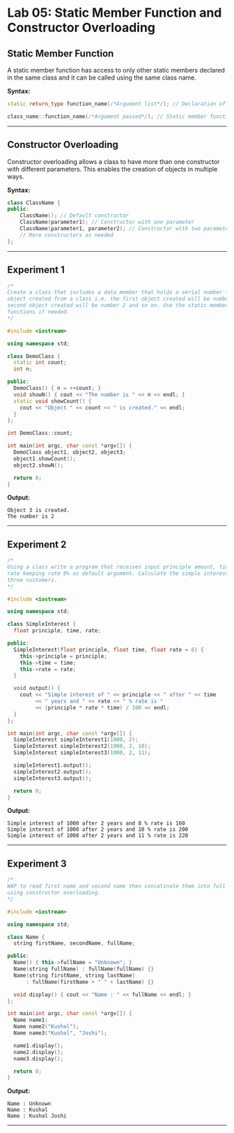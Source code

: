 # Lab 05: Static Member Function and Constructor Overloading

## Static Member Function
A static member function has access to only other static members declared in the same class and it can be called using the same class name.

**Syntax:**
```c++
static return_type function_name(/*Argument list*/); // Declaration of static function

class_name::function_name(/*Argument passed*/); // Static member function call
```

---

## Constructor Overloading
Constructor overloading allows a class to have more than one constructor with different parameters. This enables the creation of objects in multiple ways.

**Syntax:**
```c++
class ClassName {
public:
    ClassName(); // Default constructor
    ClassName(parameter1); // Constructor with one parameter
    ClassName(parameter1, parameter2); // Constructor with two parameters
    // More constructors as needed
};
```

---

## Experiment 1
```c++
/*
Create a class that includes a data member that holds a serial number for each
object created from a class i.e. the first object created will be number 1,
second object created will be number 2 and so on. Use the static members or
functions if needed.
*/

#include <iostream>

using namespace std;

class DemoClass {
  static int count;
  int n;

public:
  DemoClass() { n = ++count; }
  void showN() { cout << "The number is " << n << endl; }
  static void showCount() {
    cout << "Object " << count << " is created." << endl;
  }
};

int DemoClass::count;

int main(int argc, char const *argv[]) {
  DemoClass object1, object2, object3;
  object1.showCount();
  object2.showN();

  return 0;
}
```

**Output:**
```output
Object 3 is created.
The number is 2
```

---

## Experiment 2
```c++
/*
Using a class write a program that receives input principle amount, time and
rate keeping rate 8% as default argument. Calculate the simple interest for
three customers.
*/

#include <iostream>

using namespace std;

class SimpleInterest {
  float principle, time, rate;

public:
  SimpleInterest(float principle, float time, float rate = 8) {
    this->principle = principle;
    this->time = time;
    this->rate = rate;
  }

  void output() {
    cout << "Simple interest of " << principle << " after " << time
         << " years and " << rate << " % rate is "
         << (principle * rate * time) / 100 << endl;
  }
};

int main(int argc, char const *argv[]) {
  SimpleInterest simpleInterest1(1000, 2);
  SimpleInterest simpleInterest2(1000, 2, 10);
  SimpleInterest simpleInterest3(1000, 2, 11);

  simpleInterest1.output();
  simpleInterest2.output();
  simpleInterest3.output();

  return 0;
}
```

**Output:**
```output
Simple interest of 1000 after 2 years and 8 % rate is 160
Simple interest of 1000 after 2 years and 10 % rate is 200
Simple interest of 1000 after 2 years and 11 % rate is 220
```

---

## Experiment 3
```c++
/*
WAP to read first name and second name then concatinate them into full name
using constructor overloading.
*/

#include <iostream>

using namespace std;

class Name {
  string firstName, secondName, fullName;

public:
  Name() { this->fullName = "Unknown"; }
  Name(string fullName) : fullName(fullName) {}
  Name(string firstName, string lastName)
      : fullName(firstName + " " + lastName) {}

  void display() { cout << "Name : " << fullName << endl; }
};

int main(int argc, char const *argv[]) {
  Name name1;
  Name name2("Kushal");
  Name name3("Kushal", "Joshi");

  name1.display();
  name2.display();
  name3.display();

  return 0;
}
```

**Output:**
```output
Name : Unknown
Name : Kushal
Name : Kushal Joshi
```

---
